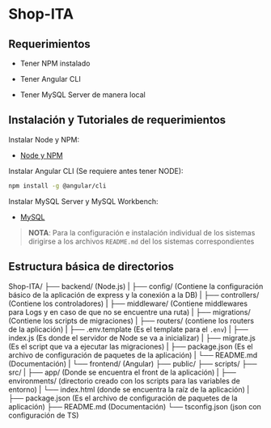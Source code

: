 # Shop-ITA

<!-- TODO: Generar una descripción del sistema e incluir a los integrantes -->

## Requerimientos

- Tener NPM instalado

- Tener Angular CLI

- Tener MySQL Server de manera local

## Instalación y Tutoriales de requerimientos

Instalar Node y NPM:

- [Node y NPM](https://youtu.be/Z-Ofqd2yBCc?si=XIF0bo6XGG111jwT)

Instalar Angular CLI (Se requiere antes tener NODE):

```bash
npm install -g @angular/cli
```

Instalar MySQL Server y MySQL Workbench:

- [MySQL](https://youtu.be/EmQZt6o6-78?si=8wymQGnWdRIbgRjg)

> **NOTA**: Para la configuración e instalación individual de los sistemas dirigirse a los archivos `README.md` del los sistemas correspondientes

## Estructura básica de directorios

Shop-ITA/
    ├── backend/ (Node.js)
    |    ├── config/ (Contiene la configuración básico de la aplicación de express y la conexión a la DB)
    |    ├── controllers/ (Contiene los controladores)
    |    ├── middleware/ (Contiene middlewares para Logs y en caso de que no se encuentre una ruta)
    |    ├── migrations/ (Contiene los scripts de migraciones)
    |    ├── routers/ (contiene los routers de la aplicación)
    |    ├── .env.template (Es el template para el `.env`)
    |    ├── index.js (Es donde el servidor de Node se va a inicializar)
    |    ├── migrate.js (Es el script que va a ejecutar las migraciones)
    |    ├── package.json (Es el archivo de configuración de paquetes de la aplicación)
    |    └── README.md (Documentación)
    |
    └── frontend/ (Angular)
        ├── public/
        ├── scripts/
        ├── src/
        |   ├── app/ (Donde se encuentra el front de la aplicación)
        |   ├── environments/ (directorio creado con los scripts para las variables de entorno)
        |   └── index.html (donde se encuentra la raíz de la aplicación)
        |
        ├── package.json (Es el archivo de configuración de paquetes de la aplicación)
        ├── README.md (Documentación)
        └── tsconfig.json (json con configuración de TS)
